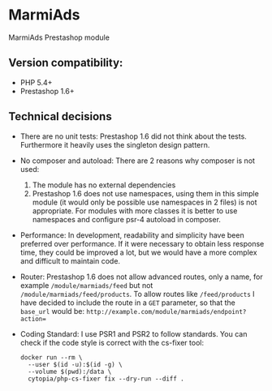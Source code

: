 # MarmiAds
MarmiAds Prestashop module


## Version compatibility:
- PHP 5.4+
- Prestashop 1.6+


## Technical decisions

- There are no unit tests: Prestashop 1.6 did not think about the tests. Furthermore it heavily uses the singleton design pattern.

- No composer and autoload: There are 2 reasons why composer is not used:
  1. The module has no external dependencies
  2. Prestashop 1.6 does not use namespaces, using them in this simple module (it would only be possible use namespaces in 2 files) is not appropriate. For modules with more classes it is better to use namespaces and configure psr-4 autoload in composer.

- Performance: In development, readability and simplicity have been preferred over performance. If it were necessary to obtain less response time, they could be improved a lot, but we would have a more complex and difficult to maintain code.

- Router: Prestashop 1.6 does not allow advanced routes, only a name, for example `/module/marmiads/feed` but not `/module/marmiads/feed/products`. To allow routes like `/feed/products` I have decided to include the route in a `GET` parameter, so that the `base_url` would be: `http://example.com/module/marmiads/endpoint?action=`

- Coding Standard: I use PSR1 and PSR2 to follow standards. You can check if the code style is correct with the cs-fixer tool:
  ```
  docker run --rm \
    --user $(id -u):$(id -g) \
    --volume $(pwd):/data \
    cytopia/php-cs-fixer fix --dry-run --diff .
  ```
